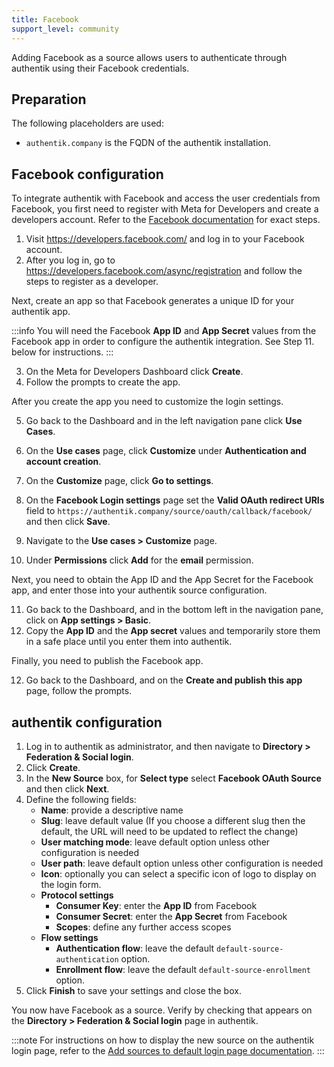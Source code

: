 ```yaml
---
title: Facebook
support_level: community
---
```


Adding Facebook as a source allows users to authenticate through authentik using their Facebook credentials.

## Preparation

The following placeholders are used:

- `authentik.company` is the FQDN of the authentik installation.

## Facebook configuration

To integrate authentik with Facebook and access the user credentials from Facebook, you first need to register with Meta for Developers and create a developers account. Refer to the [Facebook documentation](https://developers.facebook.com/docs/development) for exact steps.

1. Visit https://developers.facebook.com/ and log in to your Facebook account.
2. After you log in, go to https://developers.facebook.com/async/registration and follow the steps to register as a developer.

Next, create an app so that Facebook generates a unique ID for your authentik app.

:::info
You will need the Facebook **App ID** and **App Secret** values from the Facebook app in order to configure the authentik integration. See Step 11. below for instructions.
:::

3. On the Meta for Developers Dashboard click **Create**.
4. Follow the prompts to create the app.

After you create the app you need to customize the login settings.

5. Go back to the Dashboard and in the left navigation pane click **Use Cases**.
6. On the **Use cases** page, click **Customize** under **Authentication and account creation**.
7. On the **Customize** page, click **Go to settings**.
8. On the **Facebook Login settings** page set the **Valid OAuth redirect URIs** field to `https://authentik.company/source/oauth/callback/facebook/` and then click **Save**.

9. Navigate to the **Use cases > Customize** page.
10. Under **Permissions** click **Add** for the **email** permission.

Next, you need to obtain the App ID and the App Secret for the Facebook app, and enter those into your authentik source configuration.

11. Go back to the Dashboard, and in the bottom left in the navigation pane, click on **App settings > Basic**.
12. Copy the **App ID** and the **App secret** values and temporarily store them in a safe place until you enter them into authentik.

Finally, you need to publish the Facebook app.

12. Go back to the Dashboard, and on the **Create and publish this app** page, follow the prompts.

## authentik configuration

1. Log in to authentik as administrator, and then navigate to **Directory > Federation & Social login**.
2. Click **Create**.
3. In the **New Source** box, for **Select type** select **Facebook OAuth Source** and then click **Next**.
4. Define the following fields:
    - **Name**: provide a descriptive name
    - **Slug**: leave default value (If you choose a different slug then the default, the URL will need to be updated to reflect the change)
    - **User matching mode**: leave default option unless other configuration is needed
    - **User path**: leave default option unless other configuration is needed
    - **Icon**: optionally you can select a specific icon of logo to display on the login form.
    - **Protocol settings**
        - **Consumer Key**: enter the **App ID** from Facebook
        - **Consumer Secret**: enter the **App Secret** from Facebook
        - **Scopes**: define any further access scopes
    - **Flow settings**
        - **Authentication flow**: leave the default `default-source-authentication` option.
        - **Enrollment flow**: leave the default `default-source-enrollment` option.
5. Click **Finish** to save your settings and close the box.

You now have Facebook as a source. Verify by checking that appears on the **Directory > Federation & Social login** page in authentik.

:::note
For instructions on how to display the new source on the authentik login page, refer to the [Add sources to default login page documentation](../../index.md#add-sources-to-default-login-page).
:::
